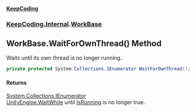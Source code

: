 #### [KeepCoding](index.md 'index')
### [KeepCoding.Internal](KeepCoding_Internal.md 'KeepCoding.Internal').[WorkBase](KeepCoding_Internal_WorkBase.md 'KeepCoding.Internal.WorkBase')
## WorkBase.WaitForOwnThread() Method
Waits until its own thread is no longer running..  
```csharp
private protected System.Collections.IEnumerator WaitForOwnThread();
```
#### Returns
[System.Collections.IEnumerator](https://docs.microsoft.com/en-us/dotnet/api/System.Collections.IEnumerator 'System.Collections.IEnumerator')  
[UnityEngine.WaitWhile](https://docs.microsoft.com/en-us/dotnet/api/UnityEngine.WaitWhile 'UnityEngine.WaitWhile') until [IsRunning](KeepCoding_Internal_WorkBase_IsRunning.md 'KeepCoding.Internal.WorkBase.IsRunning') is no longer true.
